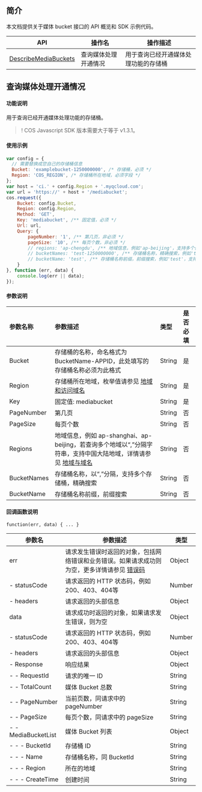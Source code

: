 ## 简介

本文档提供关于媒体 bucket 接口的 API 概览和 SDK 示例代码。

| API                        |             操作名                     | 操作描述                                               |
| ------------------------------------------------------------ | --------------------------|---------------------------- |
| [DescribeMediaBuckets](https://intl.cloud.tencent.com/document/product/436/46909) | 查询媒体处理开通情况 |用于查询已经开通媒体处理功能的存储桶      |

## 查询媒体处理开通情况

#### 功能说明

用于查询已经开通媒体处理功能的存储桶。

>! COS Javascript SDK 版本需要大于等于 v1.3.1。


#### 使用示例
```js
var config = {
  // 需要替换成您自己的存储桶信息
  Bucket: 'examplebucket-1250000000', /* 存储桶，必须 */
  Region: 'COS_REGION', /* 存储桶所在地域，必须字段 */
};
var host = 'ci.' + config.Region + '.myqcloud.com';
var url = 'https://' + host + '/mediabucket';
cos.request({
    Bucket: config.Bucket,
    Region: config.Region,
    Method: 'GET',
    Key: 'mediabucket', /** 固定值，必须 */
    Url: url,
    Query: {
        pageNumber: '1', /** 第几页，非必须 */
        pageSize: '10', /** 每页个数，非必须 */
        // regions: 'ap-chengdu', /** 地域信息，例如'ap-beijing'，支持多个值用逗号分隔如'ap-shanghai,ap-beijing'，非必须 */
        // bucketNames: 'test-1250000000', /** 存储桶名称，精确搜索，例如'test-1250000000'，支持多个值用逗号分隔如'test1-1250000000,test2-1250000000'，非必须 */
        // bucketName: 'test', /** 存储桶名称前缀，前缀搜索，例如'test'，支持多个值用逗号分隔如'test1,test2'，非必须 */
    }
}, function (err, data) {
    console.log(err || data);
});
```

#### 参数说明

| 参数名称 | 参数描述                                                     | 类型   | 是否必填 |
| :------- | :----------------------------------------------------------- | :----- | :------- |
| Bucket                     | 存储桶的名称，命名格式为 BucketName-APPID，此处填写的存储桶名称必须为此格式 | String   | 是   |
| Region                     | 存储桶所在地域，枚举值请参见 [地域和访问域名](https://intl.cloud.tencent.com/document/product/436/6224) | String   | 是   |
| Key                        | 固定值: mediabucket | String   | 是   |
| PageNumber | 第几页                                          | String | 否   |
| PageSize   | 每页个数                                        | String | 否   |
| Regions  | 地域信息，例如 ap-shanghai、ap-beijing，若查询多个地域以“,”分隔字符串，支持中国大陆地域，详情请参见 [地域与域名](https://intl.cloud.tencent.com/document/product/1045/33423) | String | 否 |
| BucketNames | 存储桶名称，以“,”分隔，支持多个存储桶，精确搜索 | String | 否 |
| BucketName | 存储桶名称前缀，前缀搜索                        | String | 否   |


#### 回调函数说明

```
function(err, data) { ... }
```

| 参数名       | 参数描述                                                     | 类型   |
| ------------ | ------------------------------------------------------------ | ------ |
| err          | 请求发生错误时返回的对象，包括网络错误和业务错误。如果请求成功则为空，更多详情请参见 [错误码](https://intl.cloud.tencent.com/document/product/436/7730) | Object |
| - statusCode | 请求返回的 HTTP 状态码，例如200、403、404等                  | Number |
| - headers    | 请求返回的头部信息                                           | Object |
| data         | 请求成功时返回的对象，如果请求发生错误，则为空               | Object |
| - statusCode | 请求返回的 HTTP 状态码，例如200、403、404等                  | Number |
| - headers    | 请求返回的头部信息                                           | Object |
| - Response       | 响应结果 | Object |
| - - RequestId          | 请求的唯一 ID                   | String    |
| - - TotalCount         | 媒体 Bucket 总数                | String       |
| - - PageNumber         | 当前页数，同请求中的 pageNumber | String       |
| - - PageSize           | 每页个数，同请求中的 pageSize   | String       |
| - - MediaBucketList    | 媒体 Bucket 列表                | Object |
| - - - BucketId           | 存储桶 ID               | String |
| - - - Name               | 存储桶名称，同 BucketId | String |
| - - - Region             | 所在的地域              | String |
| - - - CreateTime         | 创建时间                | String |





